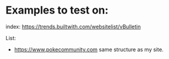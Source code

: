 # Examples to test on:
index: https://trends.builtwith.com/websitelist/vBulletin

List:
- https://www.pokecommunity.com
same structure as my site.
